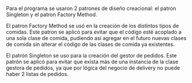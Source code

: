 Para el programa se usaron 2 patrones de diseño creacional: el patron Singleton y el patron Factory Method.

El patron Factory Method se usó en la creación de los distintos tipos de comidas. Este patron se aplicó para evitar que el código esté acoplado a una sola clase de comida, pudiendo así agregar en el futuro nuevas clases de comida sin alterar el código de las clases de comida ya existentes.

El patrón Singleton se uso para la creación del gestor de pedidos. Este patrón se aplicó para evitar que exista más de una instancia de la clase gestora de pedidos, ya que por lógica del negocio de delivery no puede haber 2 listas de pedidos.
